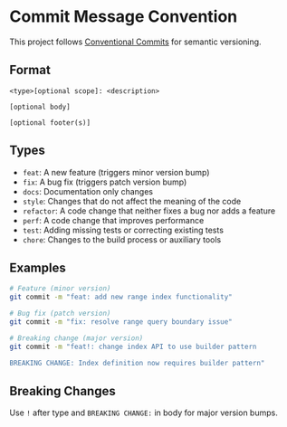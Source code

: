 # Commit Message Convention

This project follows [Conventional Commits](https://www.conventionalcommits.org/) for semantic versioning.

## Format
```
<type>[optional scope]: <description>

[optional body]

[optional footer(s)]
```

## Types
- `feat`: A new feature (triggers minor version bump)
- `fix`: A bug fix (triggers patch version bump)
- `docs`: Documentation only changes
- `style`: Changes that do not affect the meaning of the code
- `refactor`: A code change that neither fixes a bug nor adds a feature
- `perf`: A code change that improves performance
- `test`: Adding missing tests or correcting existing tests
- `chore`: Changes to the build process or auxiliary tools

## Examples
```bash
# Feature (minor version)
git commit -m "feat: add new range index functionality"

# Bug fix (patch version)
git commit -m "fix: resolve range query boundary issue"

# Breaking change (major version)
git commit -m "feat!: change index API to use builder pattern

BREAKING CHANGE: Index definition now requires builder pattern"
```

## Breaking Changes
Use `!` after type and `BREAKING CHANGE:` in body for major version bumps.

